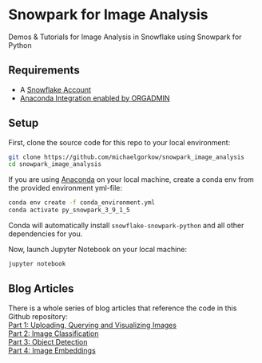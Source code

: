 # Snowpark for Image Analysis
Demos &amp; Tutorials for Image Analysis in Snowflake using Snowpark for Python

## Requirements
- A [Snowflake Account](https://signup.snowflake.com/) 
- [Anaconda Integration enabled by ORGADMIN](https://docs.snowflake.com/en/developer-guide/udf/python/udf-python-packages#getting-started)

## Setup
First, clone the source code for this repo to your local environment:
```bash
git clone https://github.com/michaelgorkow/snowpark_image_analysis
cd snowpark_image_analysis
```

If you are using [Anaconda](https://www.anaconda.com/products/distribution) on your local machine, create a conda env from the provided environment yml-file:
```bash
conda env create -f conda_environment.yml
conda activate py_snowpark_3_9_1_5
```
Conda will automatically install `snowflake-snowpark-python` and all other dependencies for you.

Now, launch Jupyter Notebook on your local machine:
```bash
jupyter notebook
```

## Blog Articles
There is a whole series of blog articles that reference the code in this Github repository:  
[Part 1: Uploading, Querying and Visualizing Images](https://medium.com/@michaelgorkow/image-data-in-snowflake-2d0e87924c61)  
[Part 2: Image Classification](https://medium.com/@michaelgorkow/image-data-in-snowflake-2d0e87924c61)  
[Part 3: Object Detection]()  
[Part 4: Image Embeddings]()  